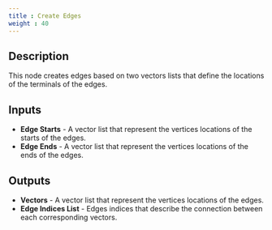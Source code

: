 ```yaml
---
title : Create Edges
weight : 40
---
```


## Description

This node creates edges based on two vectors lists that define the
locations of the terminals of the edges.

## Inputs

- **Edge Starts** - A vector list that represent the vertices
    locations of the starts of the edges.
- **Edge Ends** - A vector list that represent the vertices locations
    of the ends of the edges.

## Outputs

- **Vectors** - A vector list that represent the vertices locations of
    the edges.
- **Edge Indices List** - Edges indices that describe the connection
    between each corresponding vectors.
